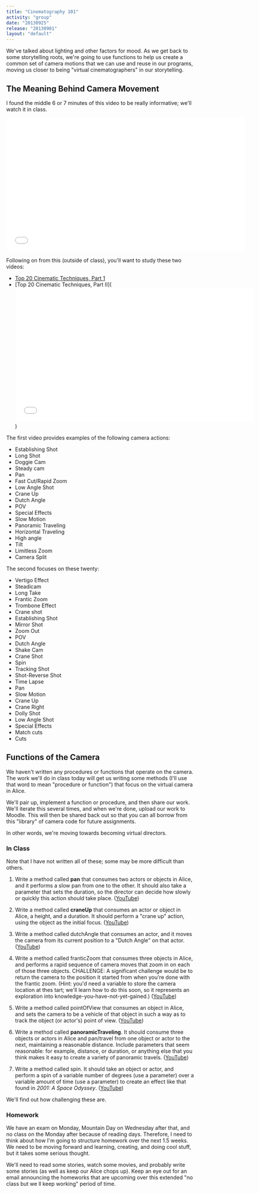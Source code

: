 ```yaml
---
title: "Cinematography 101"
activity: "group"
date: "20130925"
release: "20130901"
layout: "default"
---
```


We've talked about lighting and other factors for mood. As we get back to some storytelling roots, we're going to use functions to help us create a common set of camera motions that we can use and reuse in our programs, moving us closer to being "virtual cinematographers" in our storytelling.

## The Meaning Behind Camera Movement

I found the middle 6 or 7 minutes of this video to be really informative; we'll watch it in class.

<div class="text-center">
  <iframe width="640" height="360" src="//www.youtube.com/embed/bRJ0Ei4hLWI" frameborder="0" allowfullscreen></iframe>
</div>

Following on from this (outside of class), you'll want to study these two videos:

* [Top 20 Cinematic Techniques, Part 1](http://www.youtube.com/watch?v=O3EnnBDgMww)
* [Top 20 Cinematic Techniques, Part II](<iframe width="640" height="360" src="//www.youtube.com/embed/eb5OhhfnyfQ" frameborder="0" allowfullscreen></iframe>)

The first video provides examples of the following camera actions:

 * Establishing Shot
 * Long Shot
 * Doggie Cam
 * Steady cam
 * Pan
 * Fast Cut/Rapid Zoom
 * Low Angle Shot
 * Crane Up
 * Dutch Angle
 * POV
 * Special Effects
 * Slow Motion
 * Panoramic Traveling
 * Horizontal Traveling
 * High angle
 * Tilt
 * Limitless Zoom
 * Camera Split
 
The second focuses on these twenty:

 * Vertigo Effect
 * Steadicam
 * Long Take
 * Frantic Zoom
 * Trombone Effect
 * Crane shot
 * Establishing Shot
 * Mirror Shot
 * Zoom Out
 * POV
 * Dutch Angle
 * Shake Cam
 * Crane Shot
 * Spin
 * Tracking Shot
 * Shot-Reverse Shot
 * Time Lapse
 * Pan
 * Slow Motion
 * Crane Up
 * Crane Right
 * Dolly Shot
 * Low Angle Shot
 * Special Effects
 * Match cuts
 * Cuts
 
## Functions of the Camera

We haven't written any procedures or functions that operate on the camera. The work we'll do in class today will get us writing some methods (I'll use that word to mean "procedure or function") that focus on the virtual camera in Alice.

We'll pair up, implement a function or procedure, and then share our work. We'll iterate this several times, and when we're done, upload our work to Moodle. This will then be shared back out so that you can all borrow from this "library" of camera code for future assignments.

In other words, we're moving towards becoming virtual directors.

### In Class

Note that I have not written all of these; some may be more difficult than others.

1. Write a method called **pan** that consumes two actors or objects in Alice, and it performs a slow pan from one to the other. It should also take a parameter that sets the duration, so the director can decide how slowly or quickly this action should take place. ([YouTube](http://youtu.be/O3EnnBDgMww?t=2m31s))


1. Write a method called **craneUp** that consumes an actor or object in Alice, a height, and a duration. It should perform a "crane up" action, using the object as the initial focus. ([YouTube](http://youtu.be/O3EnnBDgMww?t=3m13s))

1. Write a method called dutchAngle that consumes an actor, and it moves the camera from its current position to a "Dutch Angle" on that actor. ([YouTube](http://youtu.be/O3EnnBDgMww?t=3m35s))

1. Write a method called franticZoom that consumes three objects in Alice, and performs a rapid sequence of camera moves that zoom in on each of those three objects. CHALLENGE: A significant challenge would be to return the camera to the position it started from when you're done with the frantic zoom. (Hint: you'd need a variable to store the camera location at thes tart; we'll learn how to do this soon, so it represents an exploration into knowledge-you-have-not-yet-gained.) ([YouTube](http://youtu.be/O3EnnBDgMww?t=4m06s))

1. Write a method called pointOfView that consumes an object in Alice, and sets the camera to be a vehicle of that object in such a way as to track the object (or actor's) point of view.  ([YouTube](http://youtu.be/O3EnnBDgMww?t=4m18s))

1. Write a method called **panoramicTraveling**. It should consume three objects or actors in Alice and pan/travel from one object or actor to the next, maintaining a reasonable distance. Include parameters that seem reasonable: for example, distance, or duration, or anything else that you think makes it easy to create a variety of panoramic travels. ([YouTube](http://youtu.be/O3EnnBDgMww?t=5m36s))

1. Write a method called spin. It should take an object or actor, and perform a spin of a variable number of degrees (use a parameter) over a variable amount of time (use a parameter) to create an effect like that found in *2001: A Space Odyssey*. ([YouTube](http://youtu.be/O3EnnBDgMww?t=6m56s))

We'll find out how challenging these are.

### Homework

We have an exam on Monday, Mountain Day on Wednesday after that, and no class on the Monday after because of reading days. Therefore, I need to think about how I'm going to structure homework over the next 1.5 weeks. We need to be moving forward and learning, creating, and doing cool stuff, but it takes some serious thought.

We'll need to read some stories, watch some movies, and probably write some stories (as well as keep our Alice chops up). Keep an eye out for an email announcing the homeworks that are upcoming over this extended "no class but we
ll keep working" period of time.

